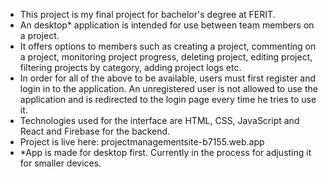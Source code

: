 * This project is my final project for bachelor's degree at FERIT.
* An desktop* application is intended for use between team members on a project.
* It offers options to members such as creating a project, commenting on a project, monitoring project progress, deleting project, editing project, filtering projects by category, adding project logs etc.
* In order for all of the above to be available, users must first register and login in to the application. An unregistered user is not allowed to use the application and is redirected to the login page every time he tries to use it.
* Technologies used for the interface are HTML, CSS, JavaScript and React and Firebase for the backend.
* Project is live here: projectmanagementsite-b7155.web.app
* *App is made for desktop first. Currently in the process for adjusting it for smaller devices.
